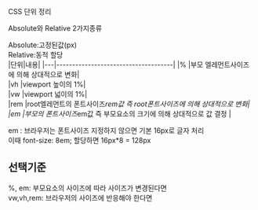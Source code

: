 CSS 단위 정리

Absolute와 Relative 2가지종류  

Absolute:고정된값(px)  
Relative:동적 할당  
|단위|내용|
|---|-------------------------------------|
|% |부모 엘레먼트사이즈에 의해 상대적으로 변화|  
|vh |viewport 높이의 1%|  
|vw |viewport 넓이의 1%|  
|rem |root엘레먼트의 폰트사이즈*rem값 즉 root폰트사이즈에 의해 상대적으로 변화|  
|em |부모의 폰트사이즈*em값 즉 부모요소의 크기에 의해 상대적으로 값 결정  |

em : 브라우저는 폰트사이즈 지정하지 않으면 기본 16px로 글자 처리  
이때 font-size: 8em; 할당하면 16px*8 = 128px  

 선택기준
 ---
 %, em: 부모요소의 사이즈에 따라 사이즈가 변경된다면  
vw,vh,rem: 브라우저의 사이즈에 반응해야 한다면  


